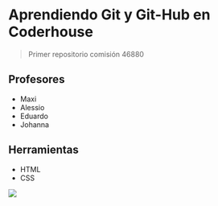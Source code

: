 # Aprendiendo Git y Git-Hub en Coderhouse

> Primer repositorio comisión 46880

## Profesores

- Maxi
- Alessio
- Eduardo 
- Johanna

## Herramientas

- HTML
- CSS

[![](https://images.unsplash.com/photo-1507721999472-8ed4421c4af2?ixlib=rb-4.0.3&ixid=M3wxMjA3fDB8MHxwaG90by1wYWdlfHx8fGVufDB8fHx8fA%3D%3D&auto=format&fit=crop&w=1470&q=80)](http://https://images.unsplash.com/photo-1507721999472-8ed4421c4af2?ixlib=rb-4.0.3&ixid=M3wxMjA3fDB8MHxwaG90by1wYWdlfHx8fGVufDB8fHx8fA%3D%3D&auto=format&fit=crop&w=1470&q=80)
